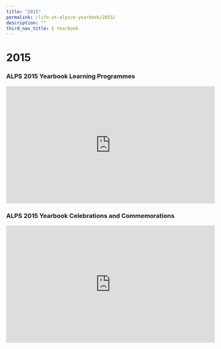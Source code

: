 ```yaml
---
title: "2015"
permalink: /life-at-alps/e-yearbook/2015/
description: ""
third_nav_title: E Yearbook
---
```

# **2015**

### ALPS 2015 Yearbook Learning Programmes

<iframe width="560" height="315" src="https://www.youtube.com/embed/uPr27nu9AGY" title="YouTube video player" frameborder="0" allow="accelerometer; autoplay; clipboard-write; encrypted-media; gyroscope; picture-in-picture" allowfullscreen></iframe>

### ALPS 2015 Yearbook Celebrations and Commemorations

<iframe width="560" height="315" src="https://www.youtube.com/embed/Tv-vAu8XWVk" title="YouTube video player" frameborder="0" allow="accelerometer; autoplay; clipboard-write; encrypted-media; gyroscope; picture-in-picture" allowfullscreen></iframe>